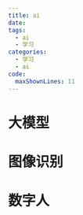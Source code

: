 ```yaml
---
title: ai
date: 
tags:
  - ai
  - 学习
categories:
  - 学习
  - ai
code:
  maxShownLines: 11
---
```


# 大模型

# 图像识别

# 数字人
